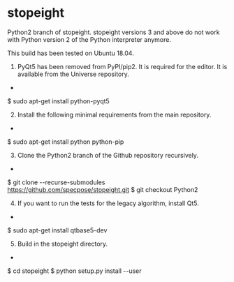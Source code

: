 # stopeight

Python2 branch of stopeight. stopeight versions 3 and above do not work with Python version 2 of the Python interpreter anymore.

This build has been tested on Ubuntu 18.04.

1. PyQt5 has been removed from PyPI/pip2. It is required for the editor. It is available from the Universe repository.
+
$ sudo apt-get install python-pyqt5

2. Install the following minimal requirements from the main repository.
+
$ sudo apt-get install python python-pip

3. Clone the Python2 branch of the Github repository recursively.
+
$ git clone --recurse-submodules https://github.com/specpose/stopeight.git
$ git checkout Python2

4. If you want to run the tests for the legacy algorithm, install Qt5.
+
$ sudo apt-get install qtbase5-dev

5. Build in the stopeight directory.
+
$ cd stopeight
$ python setup.py install --user
